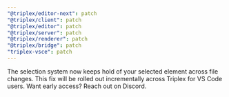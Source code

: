 ```yaml
---
"@triplex/editor-next": patch
"@triplex/client": patch
"@triplex/editor": patch
"@triplex/server": patch
"@triplex/renderer": patch
"@triplex/bridge": patch
"triplex-vsce": patch
---
```


The selection system now keeps hold of your selected element across file changes. This fix will be rolled out incrementally across Triplex for VS Code users. Want early access? Reach out on Discord.
